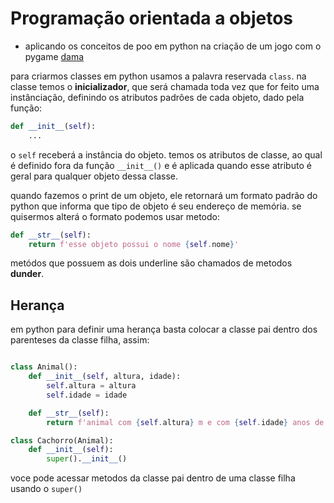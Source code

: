 # Programação orientada a objetos

- aplicando os conceitos de poo em python na criação de um jogo com o pygame [dama](https://github.com/CarlosG18/advanced_topics_py/blob/main/topics/poo/dama/dama.md)

para criarmos classes em python usamos a palavra reservada `class`. na classe temos o **inicializador**, que será chamada toda vez que for feito uma instânciação, definindo os atributos padrões de cada objeto, dado pela função:

```python
def __init__(self):
    ...
```

o `self` receberá a instância do objeto. temos os atributos de classe, ao qual é definido fora da função `__init__()` e é aplicada quando esse atributo é geral para qualquer objeto dessa classe.

quando fazemos o print de um objeto, ele retornará um formato padrão do python que informa que tipo de objeto é seu endereço de memória. se quisermos alterá o formato podemos usar metodo:

```python
def __str__(self):
    return f'esse objeto possui o nome {self.nome}'
```

metódos que possuem as dois underline são chamados de metodos **dunder**.

## Herança

em python para definir uma herança basta colocar a classe pai dentro dos parenteses da classe filha, assim:

```python

class Animal():
    def __init__(self, altura, idade):
        self.altura = altura
        self.idade = idade

    def __str__(self):
        return f'animal com {self.altura} m e com {self.idade} anos de idade'

class Cachorro(Animal):
    def __init__(self):
        super().__init__()

```

voce pode acessar metodos da classe pai dentro de uma classe filha usando o `super()`